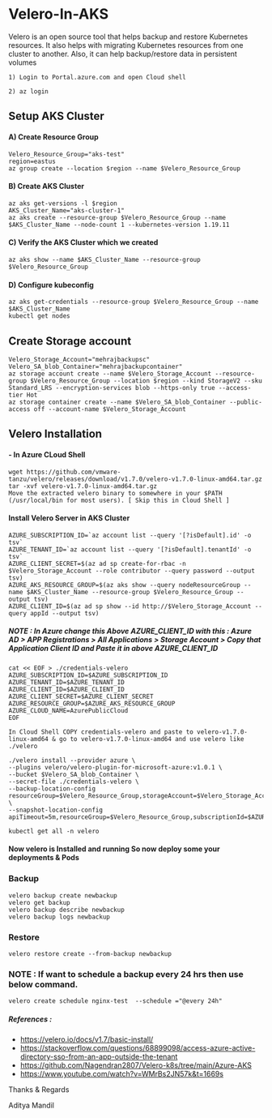 # Velero-In-AKS
Velero is an open source tool that helps backup and restore Kubernetes resources. It also helps with migrating Kubernetes resources from one cluster to another. Also, it can help backup/restore data in persistent volumes

`1) Login to Portal.azure.com and open Cloud shell `

`2) az login`

## Setup AKS Cluster
#### A) Create Resource Group 
```
Velero_Resource_Group="aks-test"
region=eastus
az group create --location $region --name $Velero_Resource_Group
```
#### B) Create AKS Cluster
```
az aks get-versions -l $region
AKS_Cluster_Name="aks-cluster-1"
az aks create --resource-group $Velero_Resource_Group --name $AKS_Cluster_Name --node-count 1 --kubernetes-version 1.19.11
```
#### C) Verify the AKS Cluster which we created
```
az aks show --name $AKS_Cluster_Name --resource-group $Velero_Resource_Group
```
#### D) Configure kubeconfig
```
az aks get-credentials --resource-group $Velero_Resource_Group --name $AKS_Cluster_Name
kubectl get nodes 
```
## Create Storage account
```
Velero_Storage_Account="mehrajbackupsc"
Velero_SA_blob_Container="mehrajbackupcontainer"
az storage account create --name $Velero_Storage_Account --resource-group $Velero_Resource_Group --location $region --kind StorageV2 --sku Standard_LRS --encryption-services blob --https-only true --access-tier Hot
az storage container create --name $Velero_SA_blob_Container --public-access off --account-name $Velero_Storage_Account
```
## Velero Installation

#### - In Azure CLoud Shell
 ```
 wget https://github.com/vmware-tanzu/velero/releases/download/v1.7.0/velero-v1.7.0-linux-amd64.tar.gz
 tar -xvf velero-v1.7.0-linux-amd64.tar.gz
 Move the extracted velero binary to somewhere in your $PATH (/usr/local/bin for most users). [ Skip this in Cloud Shell ]
  ```
#### Install Velero Server in AKS Cluster
```
AZURE_SUBSCRIPTION_ID=`az account list --query '[?isDefault].id' -o tsv`
AZURE_TENANT_ID=`az account list --query '[?isDefault].tenantId' -o tsv`
AZURE_CLIENT_SECRET=$(az ad sp create-for-rbac -n $Velero_Storage_Account --role contributor --query password --output tsv)
AZURE_AKS_RESOURCE_GROUP=$(az aks show --query nodeResourceGroup --name $AKS_Cluster_Name --resource-group $Velero_Resource_Group --output tsv)
AZURE_CLIENT_ID=$(az ad sp show --id http://$Velero_Storage_Account --query appId --output tsv)

```
##### NOTE : In Azure change this Above AZURE_CLIENT_ID with this : Azure AD > APP Registrations > All Applications > Storage Account > Copy that Application Client ID and Paste it in above AZURE_CLIENT_ID
```
cat << EOF > ./credentials-velero
AZURE_SUBSCRIPTION_ID=$AZURE_SUBSCRIPTION_ID
AZURE_TENANT_ID=$AZURE_TENANT_ID
AZURE_CLIENT_ID=$AZURE_CLIENT_ID
AZURE_CLIENT_SECRET=$AZURE_CLIENT_SECRET
AZURE_RESOURCE_GROUP=$AZURE_AKS_RESOURCE_GROUP
AZURE_CLOUD_NAME=AzurePublicCloud
EOF
```
```
In Cloud Shell COPY credentials-velero and paste to velero-v1.7.0-linux-amd64 & go to velero-v1.7.0-linux-amd64 and use velero like ./velero 
```
```
./velero install --provider azure \ 
--plugins velero/velero-plugin-for-microsoft-azure:v1.0.1 \
--bucket $Velero_SA_blob_Container \ 
--secret-file ./credentials-velero \ 
--backup-location-config resourceGroup=$Velero_Resource_Group,storageAccount=$Velero_Storage_Account,subscriptionId=$AZURE_SUBSCRIPTION_ID \ 
--snapshot-location-config apiTimeout=5m,resourceGroup=$Velero_Resource_Group,subscriptionId=$AZURE_SUBSCRIPTION_ID
```
```
kubectl get all -n velero
```
#### Now velero is Installed and running So now deploy some your deployments & Pods

### Backup
```
velero backup create newbackup
velero get backup
velero backup describe newbackup
velero backup logs newbackup
```
### Restore 
```
velero restore create --from-backup newbackup
```
### NOTE : If want to schedule a backup every 24 hrs then use below command.
```
velero create schedule nginx-test  --schedule ="@every 24h"
```
##### References : 
- https://velero.io/docs/v1.7/basic-install/
- https://stackoverflow.com/questions/68899098/access-azure-active-directory-sso-from-an-app-outside-the-tenant
- https://github.com/Nagendran2807/Velero-k8s/tree/main/Azure-AKS
- https://www.youtube.com/watch?v=WMrBs2JN57k&t=1669s

Thanks & Regards

Aditya Mandil
